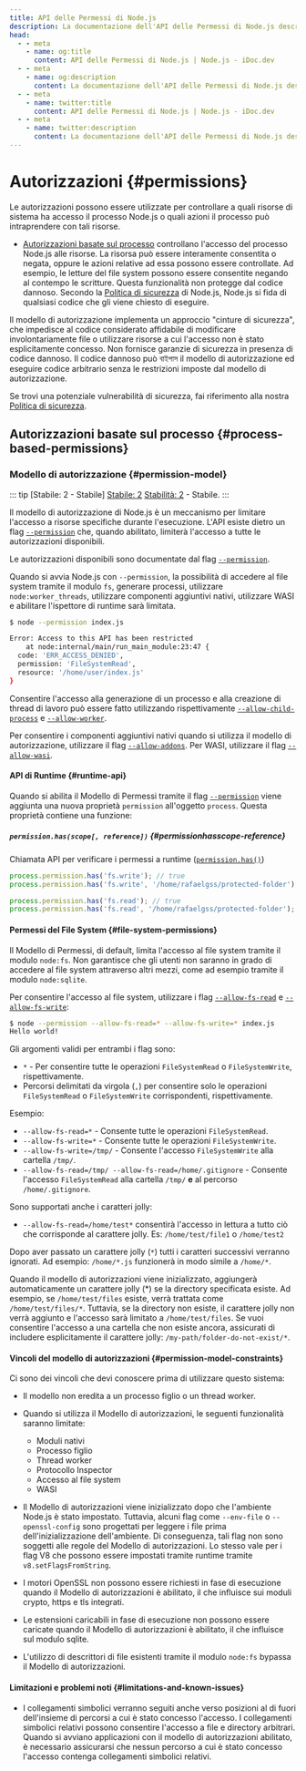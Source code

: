 ```yaml
---
title: API delle Permessi di Node.js
description: La documentazione dell'API delle Permessi di Node.js descrive come gestire e controllare i permessi per varie operazioni all'interno delle applicazioni Node.js, garantendo un accesso sicuro e controllato alle risorse di sistema.
head:
  - - meta
    - name: og:title
      content: API delle Permessi di Node.js | Node.js - iDoc.dev
  - - meta
    - name: og:description
      content: La documentazione dell'API delle Permessi di Node.js descrive come gestire e controllare i permessi per varie operazioni all'interno delle applicazioni Node.js, garantendo un accesso sicuro e controllato alle risorse di sistema.
  - - meta
    - name: twitter:title
      content: API delle Permessi di Node.js | Node.js - iDoc.dev
  - - meta
    - name: twitter:description
      content: La documentazione dell'API delle Permessi di Node.js descrive come gestire e controllare i permessi per varie operazioni all'interno delle applicazioni Node.js, garantendo un accesso sicuro e controllato alle risorse di sistema.
---
```



# Autorizzazioni {#permissions}

Le autorizzazioni possono essere utilizzate per controllare a quali risorse di sistema ha accesso il processo Node.js o quali azioni il processo può intraprendere con tali risorse.

- [Autorizzazioni basate sul processo](/it/nodejs/api/permissions#process-based-permissions) controllano l'accesso del processo Node.js alle risorse. La risorsa può essere interamente consentita o negata, oppure le azioni relative ad essa possono essere controllate. Ad esempio, le letture del file system possono essere consentite negando al contempo le scritture. Questa funzionalità non protegge dal codice dannoso. Secondo la [Politica di sicurezza](https://github.com/nodejs/node/blob/main/SECURITY.md) di Node.js, Node.js si fida di qualsiasi codice che gli viene chiesto di eseguire.

Il modello di autorizzazione implementa un approccio "cinture di sicurezza", che impedisce al codice considerato affidabile di modificare involontariamente file o utilizzare risorse a cui l'accesso non è stato esplicitamente concesso. Non fornisce garanzie di sicurezza in presenza di codice dannoso. Il codice dannoso può বাইপাস il modello di autorizzazione ed eseguire codice arbitrario senza le restrizioni imposte dal modello di autorizzazione.

Se trovi una potenziale vulnerabilità di sicurezza, fai riferimento alla nostra [Politica di sicurezza](https://github.com/nodejs/node/blob/main/SECURITY.md).

## Autorizzazioni basate sul processo {#process-based-permissions}

### Modello di autorizzazione {#permission-model}

::: tip [Stabile: 2 - Stabile]
[Stabile: 2](/it/nodejs/api/documentation#stability-index) [Stabilità: 2](/it/nodejs/api/documentation#stability-index) - Stabile.
:::

Il modello di autorizzazione di Node.js è un meccanismo per limitare l'accesso a risorse specifiche durante l'esecuzione. L'API esiste dietro un flag [`--permission`](/it/nodejs/api/cli#--permission) che, quando abilitato, limiterà l'accesso a tutte le autorizzazioni disponibili.

Le autorizzazioni disponibili sono documentate dal flag [`--permission`](/it/nodejs/api/cli#--permission).

Quando si avvia Node.js con `--permission`, la possibilità di accedere al file system tramite il modulo `fs`, generare processi, utilizzare `node:worker_threads`, utilizzare componenti aggiuntivi nativi, utilizzare WASI e abilitare l'ispettore di runtime sarà limitata.

```bash [BASH]
$ node --permission index.js

Error: Access to this API has been restricted
    at node:internal/main/run_main_module:23:47 {
  code: 'ERR_ACCESS_DENIED',
  permission: 'FileSystemRead',
  resource: '/home/user/index.js'
}
```
Consentire l'accesso alla generazione di un processo e alla creazione di thread di lavoro può essere fatto utilizzando rispettivamente [`--allow-child-process`](/it/nodejs/api/cli#--allow-child-process) e [`--allow-worker`](/it/nodejs/api/cli#--allow-worker).

Per consentire i componenti aggiuntivi nativi quando si utilizza il modello di autorizzazione, utilizzare il flag [`--allow-addons`](/it/nodejs/api/cli#--allow-addons). Per WASI, utilizzare il flag [`--allow-wasi`](/it/nodejs/api/cli#--allow-wasi).


#### API di Runtime {#runtime-api}

Quando si abilita il Modello di Permessi tramite il flag [`--permission`](/it/nodejs/api/cli#--permission) viene aggiunta una nuova proprietà `permission` all'oggetto `process`. Questa proprietà contiene una funzione:

##### `permission.has(scope[, reference])` {#permissionhasscope-reference}

Chiamata API per verificare i permessi a runtime ([`permission.has()`](/it/nodejs/api/process#processpermissionhasscope-reference))

```js [ESM]
process.permission.has('fs.write'); // true
process.permission.has('fs.write', '/home/rafaelgss/protected-folder'); // true

process.permission.has('fs.read'); // true
process.permission.has('fs.read', '/home/rafaelgss/protected-folder'); // false
```
#### Permessi del File System {#file-system-permissions}

Il Modello di Permessi, di default, limita l'accesso al file system tramite il modulo `node:fs`. Non garantisce che gli utenti non saranno in grado di accedere al file system attraverso altri mezzi, come ad esempio tramite il modulo `node:sqlite`.

Per consentire l'accesso al file system, utilizzare i flag [`--allow-fs-read`](/it/nodejs/api/cli#--allow-fs-read) e [`--allow-fs-write`](/it/nodejs/api/cli#--allow-fs-write):

```bash [BASH]
$ node --permission --allow-fs-read=* --allow-fs-write=* index.js
Hello world!
```
Gli argomenti validi per entrambi i flag sono:

- `*` - Per consentire tutte le operazioni `FileSystemRead` o `FileSystemWrite`, rispettivamente.
- Percorsi delimitati da virgola (`,`) per consentire solo le operazioni `FileSystemRead` o `FileSystemWrite` corrispondenti, rispettivamente.

Esempio:

- `--allow-fs-read=*` - Consente tutte le operazioni `FileSystemRead`.
- `--allow-fs-write=*` - Consente tutte le operazioni `FileSystemWrite`.
- `--allow-fs-write=/tmp/` - Consente l'accesso `FileSystemWrite` alla cartella `/tmp/`.
- `--allow-fs-read=/tmp/ --allow-fs-read=/home/.gitignore` - Consente l'accesso `FileSystemRead` alla cartella `/tmp/` **e** al percorso `/home/.gitignore`.

Sono supportati anche i caratteri jolly:

- `--allow-fs-read=/home/test*` consentirà l'accesso in lettura a tutto ciò che corrisponde al carattere jolly. Es: `/home/test/file1` o `/home/test2`

Dopo aver passato un carattere jolly (`*`) tutti i caratteri successivi verranno ignorati. Ad esempio: `/home/*.js` funzionerà in modo simile a `/home/*`.

Quando il modello di autorizzazioni viene inizializzato, aggiungerà automaticamente un carattere jolly (*) se la directory specificata esiste. Ad esempio, se `/home/test/files` esiste, verrà trattata come `/home/test/files/*`. Tuttavia, se la directory non esiste, il carattere jolly non verrà aggiunto e l'accesso sarà limitato a `/home/test/files`. Se vuoi consentire l'accesso a una cartella che non esiste ancora, assicurati di includere esplicitamente il carattere jolly: `/my-path/folder-do-not-exist/*`.


#### Vincoli del modello di autorizzazioni {#permission-model-constraints}

Ci sono dei vincoli che devi conoscere prima di utilizzare questo sistema:

- Il modello non eredita a un processo figlio o un thread worker.
- Quando si utilizza il Modello di autorizzazioni, le seguenti funzionalità saranno limitate:
    - Moduli nativi
    - Processo figlio
    - Thread worker
    - Protocollo Inspector
    - Accesso al file system
    - WASI

- Il Modello di autorizzazioni viene inizializzato dopo che l'ambiente Node.js è stato impostato. Tuttavia, alcuni flag come `--env-file` o `--openssl-config` sono progettati per leggere i file prima dell'inizializzazione dell'ambiente. Di conseguenza, tali flag non sono soggetti alle regole del Modello di autorizzazioni. Lo stesso vale per i flag V8 che possono essere impostati tramite runtime tramite `v8.setFlagsFromString`.
- I motori OpenSSL non possono essere richiesti in fase di esecuzione quando il Modello di autorizzazioni è abilitato, il che influisce sui moduli crypto, https e tls integrati.
- Le estensioni caricabili in fase di esecuzione non possono essere caricate quando il Modello di autorizzazioni è abilitato, il che influisce sul modulo sqlite.
- L'utilizzo di descrittori di file esistenti tramite il modulo `node:fs` bypassa il Modello di autorizzazioni.

#### Limitazioni e problemi noti {#limitations-and-known-issues}

- I collegamenti simbolici verranno seguiti anche verso posizioni al di fuori dell'insieme di percorsi a cui è stato concesso l'accesso. I collegamenti simbolici relativi possono consentire l'accesso a file e directory arbitrari. Quando si avviano applicazioni con il modello di autorizzazioni abilitato, è necessario assicurarsi che nessun percorso a cui è stato concesso l'accesso contenga collegamenti simbolici relativi.

